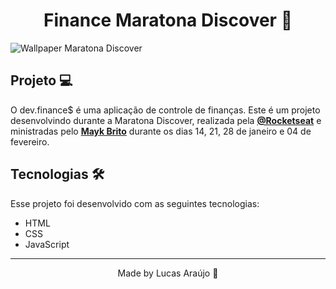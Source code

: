<h1 align="center">Finance Maratona Discover 🚀</h1>
<img src=".github/cover-maratona-discover.png" alt="Wallpaper Maratona Discover">

## Projeto 💻

O dev.finance$ é uma aplicação de controle de finanças. Este é um projeto desenvolvindo durante a Maratona Discover, realizada pela **[@Rocketseat](https://github.com/Rocketseat)** e ministradas pelo **[Mayk Brito](https://github.com/maykbrito)** durante os dias 14, 21, 28 de janeiro e 04 de fevereiro.

## Tecnologias 🛠️

Esse projeto foi desenvolvido com as seguintes tecnologias:

- HTML
- CSS
- JavaScript

---

<p align="center">Made by Lucas Araújo 🥳</p>

